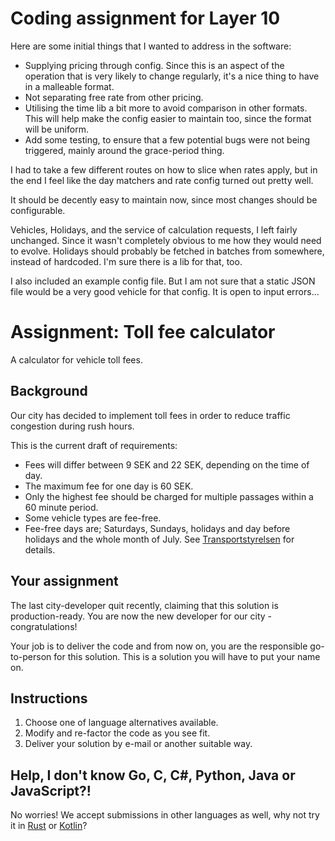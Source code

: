 # Coding assignment for Layer 10

Here are some initial things that I wanted to address in the software:
* Supplying pricing through config. Since this is an aspect of the operation that is very likely to change regularly, it's a nice thing to have in a malleable format.
* Not separating free rate from other pricing.
* Utilising the time lib a bit more to avoid comparison in other formats. This will help make the config easier to maintain too, since the format will be uniform.
* Add some testing, to ensure that a few potential bugs were not being triggered, mainly around the grace-period thing.

I had to take a few different routes on how to slice when rates apply, but in the end I feel like the day matchers and rate config turned out pretty well.

It should be decently easy to maintain now, since most changes should be configurable.

Vehicles, Holidays, and the service of calculation requests, I left fairly unchanged. Since it wasn't completely obvious to me how they would need to evolve.
Holidays should probably be fetched in batches from somewhere, instead of hardcoded. I'm sure there is a lib for that, too.

I also included an example config file. But I am not sure that a static JSON file would be a very good vehicle for that config. It is open to input errors...

# Assignment: Toll fee calculator

A calculator for vehicle toll fees.

## Background

Our city has decided to implement toll fees in order to reduce traffic
congestion during rush hours.

This is the current draft of requirements:

- Fees will differ between 9 SEK and 22 SEK, depending on the time of day.
- The maximum fee for one day is 60 SEK.
- Only the highest fee should be charged for multiple passages within a 60
  minute period.
- Some vehicle types are fee-free.
- Fee-free days are; Saturdays, Sundays, holidays and day before holidays and
  the whole month of July. See [Transportstyrelsen][] for details.

## Your assignment

The last city-developer quit recently, claiming that this solution is
production-ready. You are now the new developer for our city - congratulations!

Your job is to deliver the code and from now on, you are the responsible
go-to-person for this solution. This is a solution you will have to put your
name on.

## Instructions

1.  Choose one of language alternatives available.
2.  Modify and re-factor the code as you see fit.
3.  Deliver your solution by e-mail or another suitable way.

## Help, I don't know Go, C, C#, Python, Java or JavaScript?!

No worries! We accept submissions in other languages as well, why not try it in
[Rust][] or [Kotlin][]?

[transportstyrelsen]: https://transportstyrelsen.se/sv/vagtrafik/Trangselskatt/Trangselskatt-i-goteborg/Tider-och-belopp-i-Goteborg/ "Trängselskatt i Göteborg - Transportstyrelsen"
[rust]: https://www.rust-lang.org/
[kotlin]: https://kotlinlang.org
